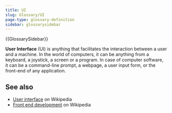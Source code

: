 ```yaml
---
title: UI
slug: Glossary/UI
page-type: glossary-definition
sidebar: glossarysidebar
---
```


{{GlossarySidebar}}

**User Interface** (UI) is anything that facilitates the interaction between a user and a machine. In the world of computers, it can be anything from a keyboard, a joystick, a screen or a program. In case of computer software, it can be a command-line prompt, a webpage, a user input form, or the front-end of any application.

## See also

- [User interface](https://en.wikipedia.org/wiki/User_interface) on Wikipedia
- [Front end development](https://en.wikipedia.org/wiki/Front_end_development) on Wikipedia
